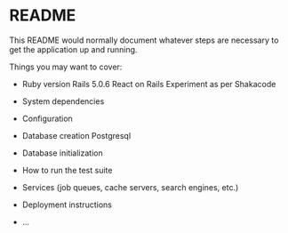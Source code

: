 # README

This README would normally document whatever steps are necessary to get the
application up and running.

Things you may want to cover:

* Ruby version
Rails 5.0.6
React on Rails Experiment as per Shakacode

* System dependencies

* Configuration

* Database creation
Postgresql

* Database initialization

* How to run the test suite

* Services (job queues, cache servers, search engines, etc.)

* Deployment instructions

* ...
